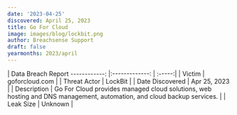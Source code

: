 ```yaml
---
date: '2023-04-25'
discovered: April 25, 2023
title: Go For Cloud
image: images/blog/lockbit.png
author: Breachsense Support
draft: false
yearmonths: 2023/april
---
```



| Data Breach Report
------------:     |:-------------:    | :-----:|
| Victim      | goforcloud.com      | 
| Threat Actor      | LockBit      | 
| Date Discovered      | Apr 25, 2023      | 
| Description      | Go For Cloud provides managed cloud solutions, web hosting and DNS management, automation, and cloud backup services.      | 
| Leak Size      | Unknown      | 

